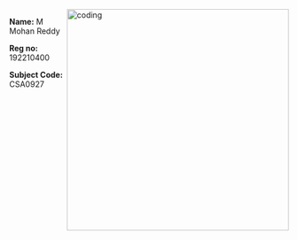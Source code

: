 
  <img align="right" alt ="coding" width="400" src="https://cdn.dribbble.com/users/1292677/screenshots/6139167/avento.gif">
<p ><b>Name:</b> M Mohan Reddy </p>
<p ><b>Reg no:</b> 192210400 </p>
<p> <b> Subject Code: </b> CSA0927<p>

  <div style="max-width: 500px; margin-left: 50px;">
      </div>
